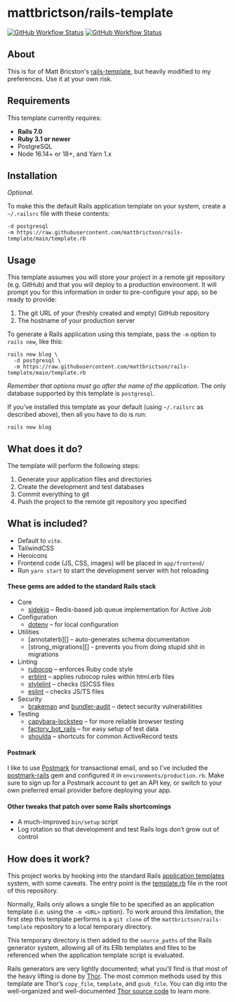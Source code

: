 # mattbrictson/rails-template

[![GitHub Workflow Status](https://img.shields.io/github/actions/workflow/status/mattbrictson/rails-template/ci.yml)](https://github.com/mattbrictson/rails-template/actions/workflows/ci.yml)
[![GitHub Workflow Status](https://img.shields.io/github/actions/workflow/status/mattbrictson/rails-template/ci-vite.yml?label=vite+build)](https://github.com/mattbrictson/rails-template/actions/workflows/ci-vite.yml)

## About

This is for of Matt Bricston's [rails-template](https://github.com/mattbrictson/rails-template), but heavily modified to my preferences. Use it at your own risk.

## Requirements

This template currently requires:

- **Rails 7.0**
- **Ruby 3.1 or newer**
- PostgreSQL
- Node 16.14+ or 18+, and Yarn 1.x

## Installation

_Optional._

To make this the default Rails application template on your system, create a `~/.railsrc` file with these contents:

```
-d postgresql
-m https://raw.githubusercontent.com/mattbrictson/rails-template/main/template.rb
```

## Usage

This template assumes you will store your project in a remote git repository (e.g. GitHub) and that you will deploy to a production environment. It will prompt you for this information in order to pre-configure your app, so be ready to provide:

1. The git URL of your (freshly created and empty) GitHub repository
2. The hostname of your production server

To generate a Rails application using this template, pass the `-m` option to `rails new`, like this:

```
rails new blog \
  -d postgresql \
  -m https://raw.githubusercontent.com/mattbrictson/rails-template/main/template.rb
```

_Remember that options must go after the name of the application._ The only database supported by this template is `postgresql`.

If you’ve installed this template as your default (using `~/.railsrc` as described above), then all you have to do is run:

```
rails new blog
```

## What does it do?

The template will perform the following steps:

1. Generate your application files and directories
2. Create the development and test databases
3. Commit everything to git
4. Push the project to the remote git repository you specified

## What is included?

- Default to `vite`.
- TailwindCSS
- Heroicons
- Frontend code (JS, CSS, images) will be placed in `app/frontend/`
- Run `yarn start` to start the development server with hot reloading

#### These gems are added to the standard Rails stack

- Core
  - [sidekiq][] – Redis-based job queue implementation for Active Job
- Configuration
  - [dotenv][] – for local configuration
- Utilities
  - [annotaterb][] – auto-generates schema documentation
  - [strong_migrations][] - prevents you from doing stupid shit in migrations
- Linting
  - [rubocop][] – enforces Ruby code style
  - [erblint][] – applies rubocop rules within html.erb files
  - [stylelint][] – checks (S)CSS files
  - [eslint][] – checks JS/TS files
- Security
  - [brakeman][] and [bundler-audit][] – detect security vulnerabilities
- Testing
  - [capybara-lockstep][] – for more reliable browser testing
  - [factory_bot_rails][] – for easy setup of test data
  - [shoulda][] – shortcuts for common ActiveRecord tests

#### Postmark

I like to use [Postmark][] for transactional email, and so I've included the [postmark-rails][] gem and configured it in `environments/production.rb`. Make sure to sign up for a Postmark account to get an API key, or switch to your own preferred email provider before deploying your app.

#### Other tweaks that patch over some Rails shortcomings

- A much-improved `bin/setup` script
- Log rotation so that development and test Rails logs don’t grow out of control

## How does it work?

This project works by hooking into the standard Rails [application templates][] system, with some caveats. The entry point is the [template.rb][] file in the root of this repository.

Normally, Rails only allows a single file to be specified as an application template (i.e. using the `-m <URL>` option). To work around this limitation, the first step this template performs is a `git clone` of the `mattbrictson/rails-template` repository to a local temporary directory.

This temporary directory is then added to the `source_paths` of the Rails generator system, allowing all of its ERb templates and files to be referenced when the application template script is evaluated.

Rails generators are very lightly documented; what you’ll find is that most of the heavy lifting is done by [Thor][]. The most common methods used by this template are Thor’s `copy_file`, `template`, and `gsub_file`. You can dig into the well-organized and well-documented [Thor source code][thor] to learn more.

[active_type]: https://github.com/makandra/active_type
[sidekiq]: http://sidekiq.org
[dotenv]: https://github.com/bkeepers/dotenv
[annotate]: https://github.com/ctran/annotate_models
[rubocop]: https://github.com/bbatsov/rubocop
[erblint]: https://github.com/Shopify/erb-lint
[factory_bot_rails]: https://github.com/thoughtbot/factory_bot_rails
[Postmark]: http://postmarkapp.com
[postmark-rails]: http://www.rubydoc.info/gems/postmark-rails/0.12.0
[brakeman]: https://github.com/presidentbeef/brakeman
[bundler-audit]: https://github.com/rubysec/bundler-audit
[shoulda]: https://github.com/thoughtbot/shoulda
[application templates]: http://guides.rubyonrails.org/generators.html#application-templates
[template.rb]: template.rb
[thor]: https://github.com/rails/thor
[vite]: https://vite-ruby.netlify.app
[good_migrations]: https://github.com/testdouble/good-migrations
[capybara-lockstep]: https://github.com/makandra/capybara-lockstep
[eslint]: https://eslint.org
[stylelint]: https://stylelint.io
